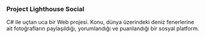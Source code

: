 ﻿<h3>Project Lighthouse Social</h3>

C# ile uçtan uca bir Web projesi. Konu, dünya üzerindeki deniz fenerlerine ait fotoğrafların paylaşıldığı, yorumlandığı ve puanlandığı bir sosyal platform. 